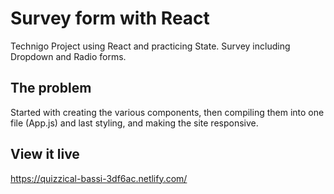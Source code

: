 # Survey form with React

Technigo Project using React and practicing State. Survey including Dropdown and Radio forms.

## The problem

Started with creating the various components, then compiling them into one file (App.js) and last styling, and making the site responsive. 

## View it live

https://quizzical-bassi-3df6ac.netlify.com/